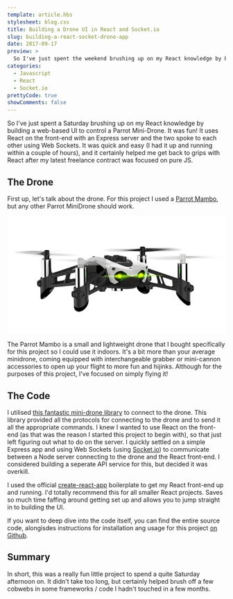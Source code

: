 ```yaml
---
template: article.hbs
stylesheet: blog.css
title: Building a Drone UI in React and Socket.io
slug: building-a-react-socket-drone-app
date: 2017-09-17
preview: > 
  So I've just spent the weekend brushing up on my React knowledge by building a web-based UI to control a Parrot Mini-Drone. It was fun! It uses React on the front-end with an Express server and the two connected using Web Sockets.
categories: 
  - Javascript
  - React
  - Socket.io
prettyCode: true
showComments: false
---
```


So I've just spent a Saturday brushing up on my React knowledge by building a web-based UI to control a Parrot Mini-Drone. It was fun! It uses React on the front-end with an Express server and the two spoke to each other using Web Sockets. It was quick and easy (I had it up and running within a couple of hours), and it certainly helped me get back to grips with React after my latest freelance contract was focused on pure JS.

## The Drone
First up, let's talk about the drone. For this project I used a [Parrot Mambo](https://www.parrot.com/us/minidrones/parrot-mambo-fpv), but any other Parrot MiniDrone should work. 

![Picture of a Parrot Mambo drone](/dist/images/mambo.png "The Parrot Mambo")

The Parrot Mambo is a small and lightweight drone that I bought specifically for this project so I could use it indoors. It's a bit more than your average minidrone, coming equipped with interchangeable grabber or mini-cannon accessories to open up your flight to more fun and hijinks. Although for the purposes of this project, I've focused on simply flying it!

## The Code
I utilised [this fantastic mini-drone library](https://github.com/fetherston/npm-parrot-minidrone) to connect to the drone. This library provided all the protocols for connecting to the drone and to send it all the appropriate commands. I knew I wanted to use React on the front-end (as that was the reason I started this project to begin with), so that just left figuring out what to do on the server. I quickly settled on a simple Express app and using Web Sockets (using  [Socket.io](https://socket.io/)) to communicate between a Node server connecting to the drone and the React front-end. I considered building a seperate API service for this, but decided it was overkill.

I used the official [create-react-app](https://github.com/facebookincubator/create-react-app) boilerplate to get my React front-end up and running. I'd totally recommend this for all smaller React projects. Saves so much time faffing around getting set up and allows you to jump straight in to building the UI.

If you want to deep dive into the code itself, you can find the entire source code, alongisdes instructions for installation ang usage for this project [on Github](https://github.com/robertbg/drone-react).

## Summary
In short, this was a really fun little project to spend a quite Saturday afternoon on. It didn't take too long, but certainly helped brush off a few cobwebs in some frameworks / code I hadn't touched in a few months.
